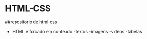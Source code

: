 # HTML-CSS
##repositorio de html-css
- HTML é forcado em conteudo
 -textos
 -imagens
 -videos
 -tabelas
